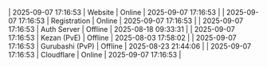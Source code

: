 | 2025-09-07 17:16:53 | Website | Online | 2025-09-07 17:16:53 |
| 2025-09-07 17:16:53 | Registration | Online | 2025-09-07 17:16:53 |
| 2025-09-07 17:16:53 | Auth Server | Offline | 2025-08-18 09:33:31 |
| 2025-09-07 17:16:53 | Kezan (PvE) | Offline | 2025-08-03 17:58:02 |
| 2025-09-07 17:16:53 | Gurubashi (PvP) | Offline | 2025-08-23 21:44:06 |
| 2025-09-07 17:16:53 | Cloudflare | Online | 2025-09-07 17:16:53 |
